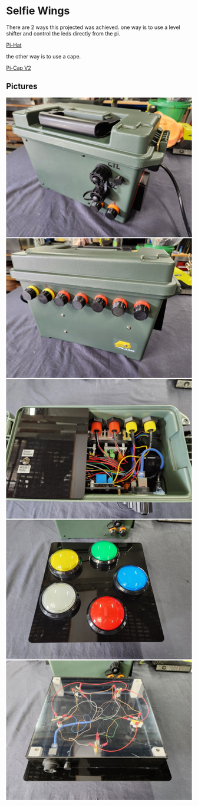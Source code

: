 # Selfie Wings

There are 2 ways this projected was achieved.
one way is to use a level shifter and control the leds directly from the pi.<br>

<a href=https://github.com/DnG-Crafts/Selfie-Wings/tree/main/Pi-Hat>Pi-Hat</a>
 
the other way is to use a cape.<br>

<a href=https://github.com/DnG-Crafts/Selfie-Wings/tree/main/Pi-Cap>Pi-Cap V2</a>


## Pictures

<img src=https://github.com/DnG-Crafts/Selfie-Wings/blob/main/1.jpg><br>
<img src=https://github.com/DnG-Crafts/Selfie-Wings/blob/main/2.jpg><br>
<img src=https://github.com/DnG-Crafts/Selfie-Wings/blob/main/3.jpg><br>
<img src=https://github.com/DnG-Crafts/Selfie-Wings/blob/main/4.jpg><br>
<img src=https://github.com/DnG-Crafts/Selfie-Wings/blob/main/5.jpg><br>
 

